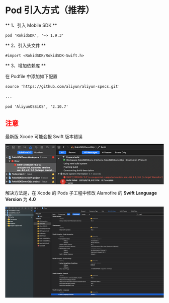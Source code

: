 # Pod 引入方式（推荐）

** 1、引入 Mobile SDK **

```
pod 'RokidSDK', '~> 1.9.3'
```

** 2、引入头文件 **

```
#import <RokidSDK/RokidSDK-Swift.h>
```

** 3、增加依赖库 **

在 Podfile 中添加如下配置

```
source 'https://github.com/aliyun/aliyun-specs.git'

...

pod 'AliyunOSSiOS', '2.10.7'
```

## <font color=#ff0000>注意</font>

最新版 Xcode 可能会报 Swift 版本错误

![如下图](media/alamofire-error.png)

解决方法是，在 Xcode 的 Pods 子工程中修改 Alamofire 的 **Swift Language Version** 为 **4.0**

![如图](media/swift-version-error.png)


